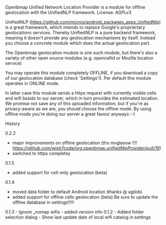 Openbmap Unified Network Location Provider is a module for offline geolocation with the UnifiedNLP framework.
License: AGPLv3

UnifiedNLP (https://github.com/microg/android_packages_apps_UnifiedNlp) is a great framework, which intends to replace Google's propriertary geolocations services.
Thereby UnifiedNLP is a pure backend framework, meaning it doesn't provide any geolocation mechanisms by itself.
Instead you choose a concrete module which does the actual geolocation part.

The Openbmap geolocation module is one such module, but there's also a variety of other open source modules
(e.g. opencellid or Mozilla location service)

You may operate this module completely OFFLINE, if you download a copy of our geolocation database (check 'Settings'!).
Per default this module operates in ONLINE mode.

In latter case this module sends a https request with currently visible cells and wifi bssids to our server, which in turn provides the estimated location.
We promise not save any of this uploaded information, but if you're as privacy-aware as we are, you should choose the offline mode.
By using offline mode you're doing our server a great favour anyways :-)

History

0.2.2
   - major improvements on offline geolocation (thx mvglasow !!!! https://github.com/wish7code/org.openbmap.unifiedNlpProvider/pull/19)
   - switched to https completey
   
0.1.5
   - added support for cell-only geolocation (beta)
   
0.1.4
   - moved data folder to default Android location (thanks @ agilob)
   - added support for offline cells geolocation (beta)
     Be sure to update the offline database in settings!!!!!

0.1.3
    - Ignore _nomap wifis
    - added version info
0.1.2
    - Added folder selection dialog
    - Show last update date of local wifi catalog in settings